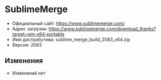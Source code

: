 # SublimeMerge

* Официальный сайт: https://www.sublimemerge.com/
* Адрес загрузки: https://www.sublimemerge.com/download_thanks?target=win-x64-portable
* Имя дистрибутива: sublime_merge_build_2083_x64.zip
* Версия: 2083

## Изменения
* Изменений нет